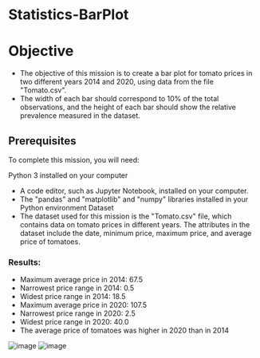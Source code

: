 # Statistics-BarPlot

# Objective
- The objective of this mission is to create a bar plot for tomato prices in two different years 2014 and 2020, using data from the file "Tomato.csv". 
- The width of each bar should correspond to 10% of the total observations, and the height of each bar should show the relative prevalence measured in the dataset.



## Prerequisites
To complete this mission, you will need:

Python 3 installed on your computer
- A code editor, such as Jupyter Notebook, installed on your computer.
- The "pandas" and "matplotlib" and "numpy" libraries installed in your Python environment
Dataset
- The dataset used for this mission is the "Tomato.csv" file, which contains data on tomato prices in different years. The attributes in the dataset include the date, minimum price, maximum price, and average price of tomatoes.

### Results:
- Maximum average price in 2014: 67.5
- Narrowest price range in 2014: 0.5
- Widest price range in 2014: 18.5
- Maximum average price in 2020: 107.5
- Narrowest price range in 2020: 2.5
- Widest price range in 2020: 40.0
- The average price of tomatoes was higher in 2020 than in 2014

![image](https://user-images.githubusercontent.com/94087682/228620604-8b47d093-7d9f-4974-90e8-3232fad7568d.png)
![image](https://user-images.githubusercontent.com/94087682/229091617-810ee3ca-ceb9-40d5-8efa-5a264b198f48.png)




